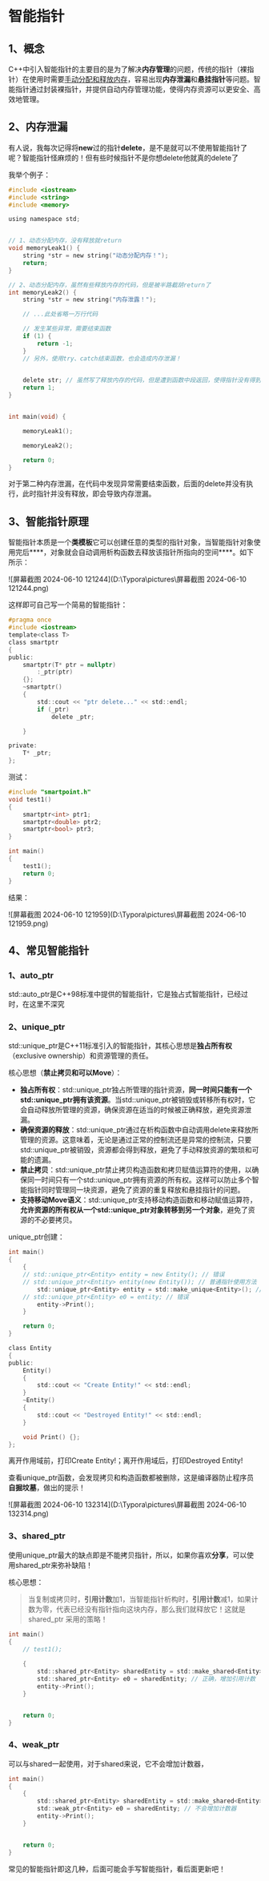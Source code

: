 # 智能指针

## 1、概念

C++中引入智能指针的主要目的是为了解决**内存管理**的问题，传统的指针（裸指针）在使用时需要<u>手动分配和释放内存</u>，容易出现**内存泄漏**和**悬挂指针**等问题。智能指针通过封装裸指针，并提供自动内存管理功能，使得内存资源可以更安全、高效地管理。

## 2、内存泄漏

有人说，我每次记得将**new**过的指针**delete**，是不是就可以不使用智能指针了呢？智能指针怪麻烦的！但有些时候指针不是你想delete他就真的delete了

我举个例子：

```c
#include <iostream>
#include <string>
#include <memory>

using namespace std;


// 1、动态分配内存，没有释放就return
void memoryLeak1() {
	string *str = new string("动态分配内存！");
	return;
}

// 2、动态分配内存，虽然有些释放内存的代码，但是被半路截胡return了
int memoryLeak2() {
	string *str = new string("内存泄露！");

	// ...此处省略一万行代码

	// 发生某些异常，需要结束函数
	if (1) {
		return -1;
	}
	// 另外，使用try、catch结束函数，也会造成内存泄漏！
	

	delete str;	// 虽然写了释放内存的代码，但是遭到函数中段返回，使得指针没有得到释放
	return 1;
}


int main(void) {

	memoryLeak1();

	memoryLeak2();

	return 0;
} 

```

对于第二种内存泄漏，在代码中发现异常需要结束函数，后面的delete并没有执行，此时指针并没有释放，即会导致内存泄漏。

## 3、智能指针原理

智能指针本质是一个**类模板**它可以创建任意的类型的指针对象，当智能指针对象使用完后***\*，对象就会自动调用析构函数去释放该指针所指向的空间\****。如下所示：

![屏幕截图 2024-06-10 121244](D:\Typora\pictures\屏幕截图 2024-06-10 121244.png)

这样即可自己写一个简易的智能指针：

```c
#pragma once
#include <iostream>
template<class T>
class smartptr
{
public:
	smartptr(T* ptr = nullptr)
		:_ptr(ptr)
	{};
	~smartptr()
	{
		std::cout << "ptr delete..." << std::endl;
		if (_ptr)
			delete _ptr;

	}

private:
	T* _ptr;
};

```

测试：

```c
#include "smartpoint.h"
void test1() 
{
	smartptr<int> ptr1;
	smartptr<double> ptr2;
	smartptr<bool> ptr3;
}

int main()
{
	test1();
	return 0;
}
```

结果：

![屏幕截图 2024-06-10 121959](D:\Typora\pictures\屏幕截图 2024-06-10 121959.png)

## 4、常见智能指针

### 1、auto_ptr

std::auto_ptr是C++98标准中提供的智能指针，它是独占式智能指针，已经过时，在这里不深究

### 2、unique_ptr

std::unique_ptr是C++11标准引入的智能指针，其核心思想是**独占所有权**（exclusive ownership）和资源管理的责任。

核心思想（**禁止拷贝和可以Move**）：

- **独占所有权**：std::unique_ptr独占所管理的指针资源，**同一时间只能有一个std::unique_ptr拥有该资源**。当std::unique_ptr被销毁或转移所有权时，它会自动释放所管理的资源，确保资源在适当的时候被正确释放，避免资源泄漏。
- **确保资源的释放**：std::unique_ptr通过在析构函数中自动调用delete来释放所管理的资源。这意味着，无论是通过正常的控制流还是异常的控制流，只要std::unique_ptr被销毁，资源都会得到释放，避免了手动释放资源的繁琐和可能的遗漏。
- **禁止拷贝**：std::unique_ptr禁止拷贝构造函数和拷贝赋值运算符的使用，以确保同一时间只有一个std::unique_ptr拥有资源的所有权。这样可以防止多个智能指针同时管理同一块资源，避免了资源的重复释放和悬挂指针的问题。
- **支持移动Move语义**：std::unique_ptr支持移动构造函数和移动赋值运算符，**允许资源的所有权从一个std::unique_ptr对象转移到另一个对象**，避免了资源的不必要拷贝。

unique_ptr创建：

```c
int main()
{
	{
	// std::unique_ptr<Entity> entity = new Entity(); // 错误
	// std::unique_ptr<Entity> entity(new Entity()); // 普通指针使用方法
		std::unique_ptr<Entity> entity = std::make_unique<Entity>(); // 最好使用这种
    // std::unique_ptr<Entity> e0 = entity; // 错误
		entity->Print();
	}

	return 0;
}
```

```c
class Entity
{
public:
	Entity()
	{
		std::cout << "Create Entity!" << std::endl;
	}
	~Entity()
	{
		std::cout << "Destroyed Entity!" << std::endl;
	}

	void Print() {};
};

```

离开作用域前，打印Create Entity!；离开作用域后，打印Destroyed Entity!

查看unique_ptr函数，会发现拷贝和构造函数都被删除，这是编译器防止程序员**自掘坟墓**，做出的提示！

![屏幕截图 2024-06-10 132314](D:\Typora\pictures\屏幕截图 2024-06-10 132314.png)

### 3、shared_ptr

使用unique_ptr最大的缺点即是不能拷贝指针，所以，如果你喜欢**分享**，可以使用shared_ptr来弥补缺陷！

核心思想：

> 当复制或拷贝时，**引用计数**加1，当智能指针析构时，**引用计数**减1，如果计数为零，代表已经没有指针指向这块内存，那么我们就释放它！这就是 shared_ptr 采用的策略！

```c
int main()
{
	// test1();
	
	{
		std::shared_ptr<Entity> sharedEntity = std::make_shared<Entity>();
		std::shared_ptr<Entity> e0 = sharedEntity; // 正确，增加引用计数
		entity->Print();
	}


	return 0;
}
```



### 4、weak_ptr

可以与shared一起使用，对于shared来说，它不会增加计数器，

```c
int main()
{
	{
		std::shared_ptr<Entity> sharedEntity = std::make_shared<Entity>();
		std::weak_ptr<Entity> e0 = sharedEntity; // 不会增加计数器
		entity->Print();
	}


	return 0;
}
```

常见的智能指针即这几种，后面可能会手写智能指针，看后面更新吧！
